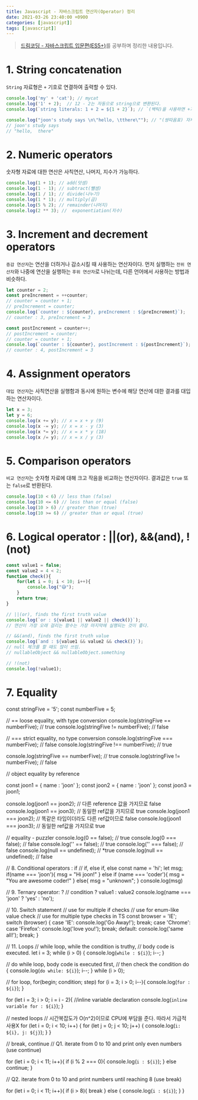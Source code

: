 ```yaml
---
title: Javascript - 자바스크립트 연산자(Operator) 정리
date: 2021-03-26 23:40:00 +0900
categories: [javascript]]
tags: [javascript]]
---
```


> [드림코딩 - 자바스크립트 입문편(ES5+)](https://www.youtube.com/watch?v=OCCpGh4ujb8&list=PLv2d7VI9OotTVOL4QmPfvJWPJvkmv6h-2&index=3)를 공부하며 정리한 내용입니다.

# 1. String concatenation

`String` 자료형은 `+` 기호로 연결하여 출력할 수 있다.

``` js
console.log('my' + 'cat'); // mycat
console.log('1' + 2);  // 12 - 2는 자동으로 string으로 변환된다.
console.log(`string literals: 1 + 2 = ${1 + 2}`); // `(백틱)을 사용하면 +기호를 사용하지 않아도 편리하게 출력이 가능하다.

console.log("joon's study says \n\"hello, \tthere\""); // "(쌍따옴표) 자체를 출력하기 위해서는 해당 문자 앞에 \(백슬래시)를 붙여준다.
// joon's study says
// "hello,  there"
```

# 2. Numeric operators

숫자형 자료에 대한 연산은 사칙연산, 나머지, 지수가 가능하다.

``` js
console.log(1 + 1); // add(덧셈)
console.log(1 - 1); // subtract(뺄셈)
console.log(1 / 1); // divide(나누기)
console.log(1 * 1); // multiply(곱)
console.log(5 % 2); // remainder(나머지)
console.log(2 ** 3); //  exponentiation(지수)
```

# 3. Increment and decrement operators

`증감 연산자`는 연산을 더하거나 감소시킬 때 사용하는 연산자이다.
먼저 실행하는 `전위 연산자`와 나중에 연산을 실행하는 `후위 연산자`로 나뉘는데, 다른 언어에서 사용하는 방법과 비슷하다.

``` js
let counter = 2;
const preIncrement = ++counter;
// counter = counter + 1;
// preIncrement = counter; 
console.log(`counter : ${counter}, preIncrement : ${preIncrement}`);
// counter : 3, preIncrement = 3

const postIncrement = counter++;
// postIncrement = counter;
// counter = counter + 1; 
console.log(`counter : ${counter}, postIncrement : ${postIncrement}`);
// counter : 4, postIncrement = 3
```

# 4. Assignment operators

`대입 연산자`는 사칙연산을 실행함과 동시에 원하는 변수에 해당 연산에 대한 결과를 대입하는 연산자이다.

``` js
let x = 3;
let y = 6;
console.log(x += y); // x = x + y (9)
console.log(x -= y); // x = x - y (3)
console.log(x *= y); // x = x * y (18)
console.log(x /= y); // x = x / y (3)
```

# 5. Comparison operators 

`비교 연산자`는 숫자형 자료에 대해 크고 작음을 비교하는 연산자이다. 결과값은 `true` 또는 `false`로 반환된다.

``` js
console.log(10 < 6) // less than (false)
console.log(10 <= 6) // less than or equal (false)
console.log(10 > 6) // greater than (true)
console.log(10 >= 6) // greater than or equal (true)
```

# 6. Logical operator : ||(or), &&(and), !(not)

``` js
const value1 = false;
const value2 = 4 < 2;
function check(){
    for(let i = 0; i < 10; i++){
        console.log("😅");
    }
    return true;
}

// ||(or), finds the first truth value
console.log(`or : ${value1 || value2 || check()}`);
// 연산이 가장 오래 걸리는 함수는 가장 마지막에 실행되는 것이 좋다.

// &&(and), finds the first truth value
console.log(`and : ${value1 && value2 && check()}`);
// null 체크를 할 때도 많이 쓰임. 
// nullableObject && nullableObject.something

// !(not)
console.log(!value1);
```

# 7. Equality 
const stringFive = '5';
const numberFive = 5;

// == loose equality, with type conversion
console.log(stringFive == numberFive); // true
console.log(stringFive != numberFive); // false

// === strict equality, no type conversion
console.log(stringFive === numberFive); // false
console.log(stringFive !== numberFive); // true

console.log(stringFive == numberFive); // true
console.log(stringFive != numberFive); // false

// object equality by reference

const joon1 = { name : 'joon' };
const joon2 = { name : 'joon' };
const joon3 = joon1;

console.log(joon1 == joon2); // 다른 reference 값을 가지므로 false
console.log(joon1 == joon3); // 동일한 ref값을 가지므로 true
console.log(joon1 === joon2); // 똑같은 타입이더라도 다른 ref값이므로 false
console.log(joon1 === joon3); // 동일한 ref값을 가지므로 true

// equality - puzzler
console.log(0 == false); // true
console.log(0 === false); // false
console.log('' == false); // true
console.log('' === false); // false
console.log(null == undefined); // *true
console.log(null == undefined); // false

// 8. Conditional operators : if
// if, else if, else
const name = 'hi';
let msg;
if(name === 'joon'){
    msg = "Hi joon!"
} else if (name === 'coder'){
    msg = "You are awesome coder!"
} else{
    msg = "unknown";
}
console.log(msg)

// 9. Ternary operator: ?
// condition ? value1 : value2
console.log(name === 'joon' ? 'yes' : 'no');

// 10. Switch statement
// use for multiple if checks
// use for enum-like value check
// use for multiple type checks in TS
const browser = 'IE';
switch (browser) {
    case 'IE':
        console.log('Go Away!');
        break;
    case 'Chrome':
    case 'Firefox':
        console.log('love you!');
        break;
    default:
        console.log('same all!');
        break;
}

// 11. Loops
// while loop, while the condition is truthy,
// body code is executed.
let i = 3;
while (i > 0) {
    console.log(`while : ${i}`);
    i--;
}

// do while loop, body code is executed first,
// then check the condition
do {
    console.log(`do while: ${i}`);
    i--;
} while (i > 0);

// for loop, for(begin; condition; step)
for (i = 3; i > 0; i--){
    console.log(`for : ${i}`);
}

for (let i = 3; i > 0; i = i - 2){
    //inline variable declaration
    console.log(`inline variable for : ${i}`);
}

// nested loops
// 시간복잡도가 O(n^2)이므로 CPU에 부담을 준다. 따라서 가급적 사용X
for (let i = 0; i < 10; i++) {
    for (let j = 0; j < 10; j++) {
        console.log(`i: ${i}, j: ${j}`);
    }
}

// break, continue
// Q1. iterate from 0 to 10 and print only even numbers (use continue)

for (let i = 0; i < 11; i++){
    if (i % 2 === 0){
        console.log(`i : ${i}`);
    }
    else continue;
}

// Q2. iterate from 0 to 10 and print numbers until reaching 8 (use break)

for (let i = 0; i < 11; i++){
    if (i > 8){
        break
    } else {
        console.log(`i : ${i}`);
    }
}
